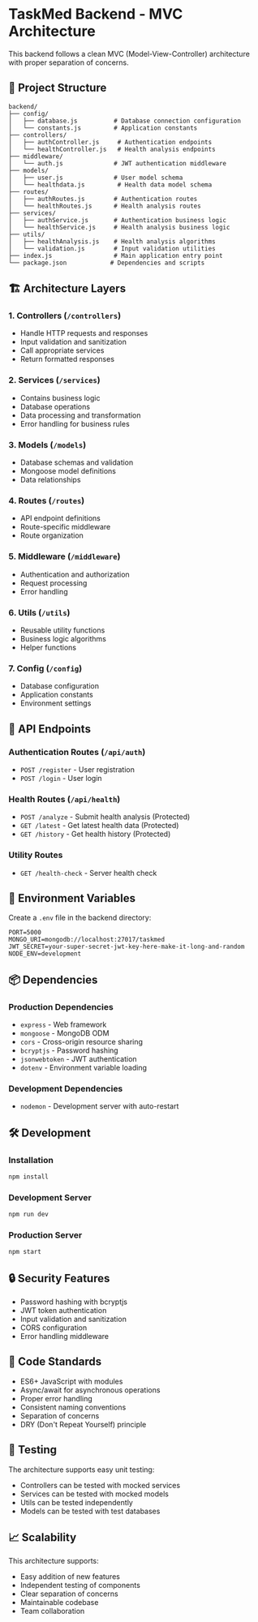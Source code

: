 # TaskMed Backend - MVC Architecture

This backend follows a clean MVC (Model-View-Controller) architecture with proper separation of concerns.

## 📁 Project Structure

```
backend/
├── config/
│   ├── database.js          # Database connection configuration
│   └── constants.js         # Application constants
├── controllers/
│   ├── authController.js     # Authentication endpoints
│   └── healthController.js   # Health analysis endpoints
├── middleware/
│   └── auth.js              # JWT authentication middleware
├── models/
│   ├── user.js              # User model schema
│   └── healthdata.js         # Health data model schema
├── routes/
│   ├── authRoutes.js        # Authentication routes
│   └── healthRoutes.js      # Health analysis routes
├── services/
│   ├── authService.js       # Authentication business logic
│   └── healthService.js     # Health analysis business logic
├── utils/
│   ├── healthAnalysis.js    # Health analysis algorithms
│   └── validation.js        # Input validation utilities
├── index.js                 # Main application entry point
└── package.json            # Dependencies and scripts
```

## 🏗️ Architecture Layers

### 1. **Controllers** (`/controllers`)

- Handle HTTP requests and responses
- Input validation and sanitization
- Call appropriate services
- Return formatted responses

### 2. **Services** (`/services`)

- Contains business logic
- Database operations
- Data processing and transformation
- Error handling for business rules

### 3. **Models** (`/models`)

- Database schemas and validation
- Mongoose model definitions
- Data relationships

### 4. **Routes** (`/routes`)

- API endpoint definitions
- Route-specific middleware
- Route organization

### 5. **Middleware** (`/middleware`)

- Authentication and authorization
- Request processing
- Error handling

### 6. **Utils** (`/utils`)

- Reusable utility functions
- Business logic algorithms
- Helper functions

### 7. **Config** (`/config`)

- Database configuration
- Application constants
- Environment settings

## 🚀 API Endpoints

### Authentication Routes (`/api/auth`)

- `POST /register` - User registration
- `POST /login` - User login

### Health Routes (`/api/health`)

- `POST /analyze` - Submit health analysis (Protected)
- `GET /latest` - Get latest health data (Protected)
- `GET /history` - Get health history (Protected)

### Utility Routes

- `GET /health-check` - Server health check

## 🔧 Environment Variables

Create a `.env` file in the backend directory:

```env
PORT=5000
MONGO_URI=mongodb://localhost:27017/taskmed
JWT_SECRET=your-super-secret-jwt-key-here-make-it-long-and-random
NODE_ENV=development
```

## 📦 Dependencies

### Production Dependencies

- `express` - Web framework
- `mongoose` - MongoDB ODM
- `cors` - Cross-origin resource sharing
- `bcryptjs` - Password hashing
- `jsonwebtoken` - JWT authentication
- `dotenv` - Environment variable loading

### Development Dependencies

- `nodemon` - Development server with auto-restart

## 🛠️ Development

### Installation

```bash
npm install
```

### Development Server

```bash
npm run dev
```

### Production Server

```bash
npm start
```

## 🔒 Security Features

- Password hashing with bcryptjs
- JWT token authentication
- Input validation and sanitization
- CORS configuration
- Error handling middleware

## 📝 Code Standards

- ES6+ JavaScript with modules
- Async/await for asynchronous operations
- Proper error handling
- Consistent naming conventions
- Separation of concerns
- DRY (Don't Repeat Yourself) principle

## 🧪 Testing

The architecture supports easy unit testing:

- Controllers can be tested with mocked services
- Services can be tested with mocked models
- Utils can be tested independently
- Models can be tested with test databases

## 📈 Scalability

This architecture supports:

- Easy addition of new features
- Independent testing of components
- Clear separation of concerns
- Maintainable codebase
- Team collaboration
